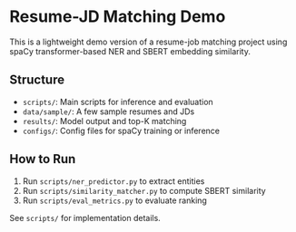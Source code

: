 # Resume-JD Matching Demo

This is a lightweight demo version of a resume-job matching project using spaCy transformer-based NER and SBERT embedding similarity.

## Structure
- `scripts/`: Main scripts for inference and evaluation
- `data/sample/`: A few sample resumes and JDs
- `results/`: Model output and top-K matching
- `configs/`: Config files for spaCy training or inference

## How to Run
1. Run `scripts/ner_predictor.py` to extract entities
2. Run `scripts/similarity_matcher.py` to compute SBERT similarity
3. Run `scripts/eval_metrics.py` to evaluate ranking

See `scripts/` for implementation details.